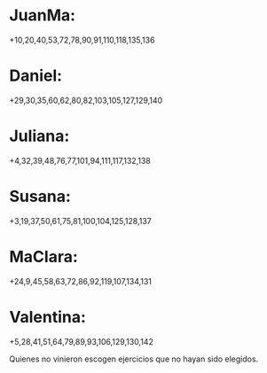# JuanMa:
  +10,20,40,53,72,78,90,91,110,118,135,136
# Daniel:
  +29,30,35,60,62,80,82,103,105,127,129,140
# Juliana:
  +4,32,39,48,76,77,101,94,111,117,132,138
# Susana:
  +3,19,37,50,61,75,81,100,104,125,128,137
# MaClara:
  +24,9,45,58,63,72,86,92,119,107,134,131
# Valentina:
  +5,28,41,51,64,79,89,93,106,129,130,142

Quienes no vinieron escogen ejercicios que no
hayan sido elegidos.
